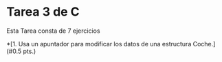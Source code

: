 # Tarea 3 de C

Esta Tarea consta de 7 ejercicios

*[1. Usa un apuntador para modificar los datos de una estructura Coche.] (#0.5 pts.)
